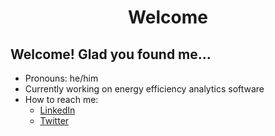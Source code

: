 <h1 align="center">Welcome</h1>

## Welcome! Glad you found me...

- Pronouns: he/him
- Currently working on energy efficiency analytics software
- How to reach me:
  - [LinkedIn](http://linkedin.com/in/markjgreenwood)
  - [Twitter](http://twitter.com/markgreenwood4)

<!--
**markgreenwood/markgreenwood** is a ✨ _special_ ✨ repository because its `README.md` (this file) appears on your GitHub profile.

Here are some ideas to get you started:

- 🔭 I’m currently working on ...
- 🌱 I’m currently learning ...
- 👯 I’m looking to collaborate on ...
- 🤔 I’m looking for help with ...
- 💬 Ask me about ...
- 📫 How to reach me: ...
- 😄 Pronouns: ...
- ⚡ Fun fact: ...
-->

